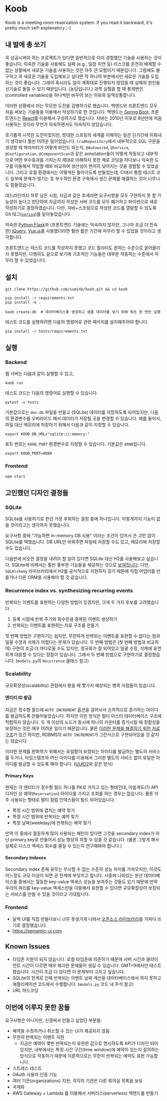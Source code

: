 # Koob

Koob is a meeting room reservation system. If you read it backward, it's pretty much self-explanatory ;-)

## 내 발에 총 쏘기

꼭 성공시켜야 하는 프로젝트가 있다면 일반적으로 이미 경험했던 기술을 사용하는 것이 좋습니다. 익숙한 기술을 사용해도 실패 (e.g., 일정 지연 등) 리스크를 온전히 배제할 수 없는 상황에서 새로운 기술을 사용하는 것은 아주 큰 모험이기 때문입니다. 그럼에도 불구하고 꼭 새로운 기술을 도입해보고 싶다면 딱 하나의 부분에서만 새로운 기술을 도입하는 것이 좋습니다. 그래야 혹시라도 일이 계획대로 진행되지 않았을 때 실패의 원인을 신기술로 돌릴 수 있기 때문입니다. (농담입니다.) 과학 실험을 할 때 통제변인(controlled variables)을 하나씩만 바꾸어 보는 이유와 일맥상통합니다.

이러한 상황에서 저는 무모한 도전을 감행하기로 했습니다. 백엔드와 프론트엔드 모두 처음 써보는 기술들을 이용해서 작성하기로 한 것입니다. 백엔드는 [Spring Boot](https://spring.io/projects/spring-boot), 프론트엔드는 [React](https://reactjs.org/)를 이용해서 구성하기로 했습니다. 자바는 2010년 이후로 8년만에 처음 사용하는 것이라 무언가 익숙하면서도 익숙하지 않았습니다.

호기롭게 시작한 도전이었지만, 방대한 스프링의 세계를 이해하는 일은 단기간에 이뤄내기 생각보다 훨씬 어려운 일이었습니다. `CrudRepository`에서 내부적으로 SQL 구문을 생성할 때 파라미터가 어떻게 바인드 되는지, `@Autowired`, `@Service`, `@Configuration`, `@ComponentScan`과 같은 annotation들이 어떻게 작동되고 내부적으로 어떤 부수효과를 가지는지 제대로 이해하지 못한 채로 코딩을 하다보니 익숙한 도구를 이용해서 작업할 때와 비교하여 생산성이 현저히 낮아지는 것을 경험할 수 있었습니다. 그리고 로컬 환경에서는 어떻게든 돌아가도록 만들었는데, CI에서 통합 테스트 코드 일부에 문제가 생기는 등 부수적인 환경 구축에서 생긴 문제를 해결하는 것이 너무나도 힘들었습니다.

데드라인까지 하루 남은 시점, 지금과 같은 추세라면 요구사항을 모두 구현하지 못 할 가능성이 높다고 판단하여 지금까지 작성한 서버 코드를 모두 폐기하고 파이썬으로 새로 작성하기로 결정하였습니다. 다만, 자바+스프링으로 작성한 코드를 열람할 수 있도록 Git 태그([`spring`](https://github.com/suminb/koob/releases/tag/spring))를 달아놓았습니다.

익숙한 [Python Flask](http://flask.pocoo.org/)와 (프론트엔드 기술에는 익숙하지 않지만, 그나마 조금 더 친숙한) [jQuery](https://jquery.com/), [Vue.js](https://vuejs.org/)를 사용했더라면 훨씬 짧은 기간에 마무리 할 수 있었을 것이라고 생각합니다.

프론트엔드는 테스트 코드를 작성하지 못했고 코드 퀄리티도 원하는 수준으로 끌어올리지 못했지만, 다행히도 겉으로 보기에 기초적인 기능들은 대부분 작동하는 수준에서 마무리 할 수 있었습니다.

## 설치

    git clone https://github.com/suminb/koob.git && cd koob

    pip install -r requirements.txt
    pip install -e .

    koob create-db  # 데이터베이스를 생성하고 샘플 데이터를 넣기 위해 최초 한 번만 실행

테스트 코드를 실행하려면 다음의 명령어로 관련 패키지를 설치해주어야 합니다.

    pip install -r tests/requirements.txt

## 실행

### Backend

웹 서버는 다음과 같이 실행할 수 있고,

    koob run

테스트 코드는 다음의 명령어로 실행할 수 있습니다.

    pytest -v tests

기본값으로는 `dev.db` 파일을 만들고 (SQLite) 데이터를 저장하도록 되어있지만, 다음의 환경변수를 오버라이드 해서 데이터가 저장될 곳을 변경할 수 있습니다. 예를 들어서, 파일 대신 메모리에 저장하기 위해서 다음과 같이 지정할 수 있습니다.

    export KOOB_DB_URL="sqlite://:memory:"

포트 번호는 `KOOB_PORT` 환경변수로 지정할 수 있습니다. 기본값은 `8080`입니다.

    export KOOB_PORT=8080

### Frontend

    npm start

## 고민했던 디자인 결정들

### SQLite

SQLite를 사용하기로 한건 가장 후회하는 결정 중에 하나입니다. 이렇게까지 기능이 없을 것이라고는 생각하지 못했습니다.

요구사항 중에 "가능하면 in-memory DB 사용" 이라는 조건이 있어서 큰 고민 없이 SQLite를 택했습니다. DB URL만 바꿔주면 파일에 저장할 수도 있고, 메모리에 저장할 수도 있습니다.

다음번에 비슷한 결정을 내려야 할 일이 있다면 SQLite 대신 H2를 사용해보고 싶습니다. SQLite에 비해서는 훨씬 풍부한 기능들을 제공하는 것으로 [보여집니다](http://www.h2database.com/html/functions.html). 다만, `SQLAlchemy` 라이브러리에서 H2를 공식적으로 지원하지 않기 때문에 직접 어댑터를 만들거나 다른 ORM을 사용해야 할 것 같습니다.

### Recurrence index vs. synthesizing recurring events

반복되는 이벤트를 표현하는 다양한 방법이 있겠지만, 크게 두 가지 후보를 고려했습니다.

1. 등록 시점에 반복 주기와 회수만큼 중복된 이벤트 생성하기
2. 반복되는 이벤트를 표현하는 자료 구조를 만들기

첫 번째 방법은 구현하기는 쉽지만, 무한하게 반복되는 이벤트를 표현할 수 없다는 점과 일괄 수정과 삭제가 어렵다는 문제가 있습니다. 두 번째 방법은 (첫 번째 방법과 비교하여) 구현이 조금 더 까다로울 수도 있지만, 정규화가 잘 되어있고 일괄 수정, 삭제에 유연하게 대응할 수 있다는 장점이 있습니다. 그래서 두 번째 방법으로 구현하기로 결정했습니다. (`models.py`의 `Recurrence` 클래스 참고)

### Scalability

규모확장성(scalability) 관점에서 봤을 때 몇가지 예상되는 병목 지점들이 있습니다.

#### 엔티티 ID 발급

지금은 정수형 필드에 `AUTO INCREMENT` 옵션을 걸어놔서 순차적으로 증가하는 아이디를 발급하도록 만들어놓았습니다. 하지만 이런 방식은 멀티 마스터 데이터베이스 구조에 적합하지 않습니다. 두 개 이상의 노드가 동시에 하나의 카운터를 증가시킬 때 정합성을 보장하는 것은 매우 어려운 일이기 때문입니다. 물론 [이러한 문제를 해결하기 위한 자료구조](https://en.wikipedia.org/wiki/Conflict-free_replicated_data_type#G-Counter_(Grow-only_Counter))가 있긴 하지만, RDBMS의 `AUTO INCREMENT`가 그런식으로 구현되어있을 것 같지는 않습니다.

이러한 문제를 완화하기 위해서는 유일함이 보장되는 아이디를 발급하는 별도의 서비스를 두거나, 타임스탬프와 머신 아이디를 이용해서 그러한 별도의 서비스 없이 유일한 아이디를 발급할 수 있도록 해야 합니다. ([UUID2](https://en.wikipedia.org/wiki/Universally_unique_identifier#Version_2_(date-time_and_MAC_address,_DCE_security_version))와 같은 방식)

#### Primary Keys

현재는 각 엔티티가 정수형 필드 하나를 PK로 가지고 있는 형태인데, 아쉽게도(?) API 디자인 상 예약(`Reservation`) 아이디를 가지고 조회를 하는 경우는 없습니다. 물론 자주 사용되는 형태로 멀티 컬럼 인덱스들이 빌드 되어있습니다.

- 특정 시간 범위에 겹치는 예약 찾기
- 특정 시간 범위에 반복되는 예약 찾기
- 특정 날짜(weekday)에 반복되는 예약 찾기

만약 이 중에서 월등하게 많이 사용되는 패턴이 있다면 그것을 secondary index가 아닌 primary key로 만들어서 성능 향상의 꾀할 수 있을 것 같습니다. (물론 그렇게 해서 실제로 디스크 엑세스 회수를 줄일 수 있는지 연구해봐야 합니다.)

#### Secondary Indexes

Secondary index 존재 유무는 무시할 수 없는 수준의 성능 차이를 가져오지만, 이것도 어느정도 규모 이상이 되면 곧 한계에 부딪치고 맙니다. 시중에 나와있는 분산 데이터베이스들 중에서는 월등한 key-value 엑세스 성능을 보여주는 것들도 있기 때문에 만약 우리의 쿼리를 key-value 엑세스만을 이용해서 표현할 수 있다면 규모확장성이 보장되는 서비스를 만들 수 있을 것이라고 기대됩니다.

### Frontend

- 달력 UI를 직접 만들다보니 너무 못생기게 나와서 [오픈소스 라이브러리](https://github.com/intljusticemission/react-big-calendar)를 가져다 쓰기로 결정했습니다.
- https://semantic-ui.com

## Known Issues

- 타임존 지원이 되지 않습니다. 로컬 타임존에 의존하기 때문에 서버 시간과 클라이언트 시간이 다르면 매우 해괴한 문제들이 생길 수 있습니다. GMT+9에서만 테스트 했습니다. 시간이 조금 더 있다면 이 문제부터 고치고 싶습니다.
- SQLite의 한계로 인해 반복되는 이벤트 날짜 계산을 데이터베이스에서 하지 못하고 애플리케이션 코드에서 수행합니다. (`models.py` 코드 내 주석 참고)
- URL 하드코딩

## 이번에 이루지 못한 꿈들

요구사항은 아니지만, 신경써서 만들고 싶었던 부분들:

- 예약을 수정하거나 취소할 수 있는 UI가 제공되지 않음
- 무한히 반복되는 이벤트 지원
    - 지금은 예약이 몇번 반복되는지 유한한 값으로 명시하도록 API가 디자인 되어있지만, 내부에서는 특정 시간 구간(time window)에 예약이 있는지 질의하는 방식으로 작동하기 때문에 이론적으로는 무한히 반복되는 예약도 표현 가능합니다.
- 스트레스 테스트
- OAuth 사용자 인증 기능
- 여러 기관(organizations) 지원; 각각의 기관은 다른 회의실 목록을 보유
- 국제화
- AWS Gateway + Lambda 를 이용해서 서버리스(serverless) 백엔드를 만들기
